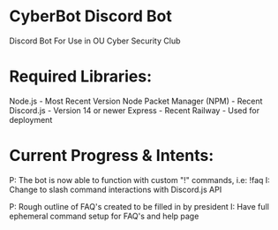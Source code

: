 # CyberBot Discord Bot
Discord Bot For Use in OU Cyber Security Club

# Required Libraries: 
Node.js - Most Recent Version
Node Packet Manager (NPM) - Recent
Discord.js - Version 14 or newer
Express - Recent
Railway - Used for deployment

# Current Progress & Intents:
P: The bot is now able to function with custom "!" commands, i.e: !faq
I: Change to slash command interactions with Discord.js API

P: Rough outline of FAQ's created to be filled in by president
I: Have full ephemeral command setup for FAQ's and help page
